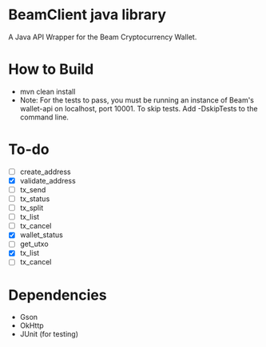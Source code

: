 # BeamClient java library
A Java API Wrapper for the Beam Cryptocurrency Wallet.

# How to Build
* mvn clean install
* Note: For the tests to pass, you must be running an instance of Beam's wallet-api on localhost, port 10001. To skip tests. Add -DskipTests to the command line.

# To-do
- [ ] create_address
- [x] validate_address
- [ ] tx_send
- [ ] tx_status
- [ ] tx_split
- [ ] tx_list
- [ ] tx_cancel
- [x] wallet_status
- [ ] get_utxo
- [x] tx_list
- [ ] tx_cancel

# Dependencies
* Gson
* OkHttp
* JUnit (for testing)

